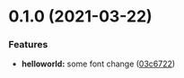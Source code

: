 # 0.1.0 (2021-03-22)


### Features

* **helloworld:** some font change ([03c6722](https://github.com/liruifengv/testRepo/commit/03c6722442d9a540106b4ba25b721ede0d9bc1c8))



